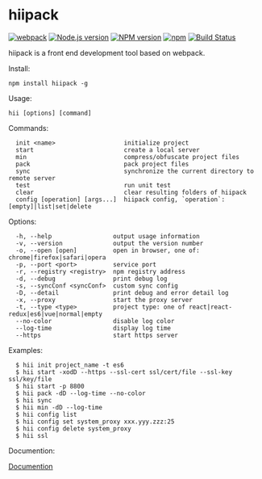 # hiipack

[![webpack](https://img.shields.io/badge/hiipack-%20based%20on%20webpack%20-green.svg?style=flat)](https://webpack.github.io/)
[![Node.js version](https://img.shields.io/badge/node-%3E%3D0.12.7-blue.svg)](https://nodejs.org/)
[![NPM version](https://img.shields.io/npm/v/hiipack.svg?style=flat)](https://www.npmjs.org/package/hiipack)
[![npm](https://img.shields.io/npm/dm/hiipack.svg)](https://www.npmjs.com/package/hiipack)
[![Build Status](https://travis-ci.org/zdying/hiipack.svg?branch=1.0.5)](https://travis-ci.org/zdying/hiipack)

hiipack is a front end development tool based on webpack.


  Install:
  
    npm install hiipack -g

  Usage: 
    
    hii [options] [command]
  
  
  Commands:
  
      init <name>                   initialize project
      start                         create a local server
      min                           compress/obfuscate project files
      pack                          pack project files
      sync                          synchronize the current directory to remote server
      test                          run unit test
      clear                         clear resulting folders of hiipack
      config [operation] [args...]  hiipack config, `operation`: [empty]|list|set|delete
  
   Options:
  
      -h, --help                 output usage information
      -v, --version              output the version number
      -o, --open [open]          open in browser, one of: chrome|firefox|safari|opera
      -p, --port <port>          service port
      -r, --registry <registry>  npm registry address
      -d, --debug                print debug log
      -s, --syncConf <syncConf>  custom sync config
      -D, --detail               print debug and error detail log
      -x, --proxy                start the proxy server
      -t, --type <type>          project type: one of react|react-redux|es6|vue|normal|empty
      --no-color                 disable log color
      --log-time                 display log time
      --https                    start https server
  
  
  Examples:

      $ hii init project_name -t es6
      $ hii start -xodD --https --ssl-cert ssl/cert/file --ssl-key ssl/key/file
      $ hii start -p 8800
      $ hii pack -dD --log-time --no-color
      $ hii sync
      $ hii min -dD --log-time
      $ hii config list
      $ hii config set system_proxy xxx.yyy.zzz:25
      $ hii config delete system_proxy
      $ hii ssl

  Documention:

  [Documention](https://zdying.gitbooks.io/hiipack_doc/content/)